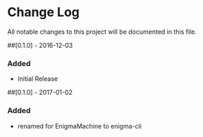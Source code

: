 # Change Log
All notable changes to this project will be documented in this file.

##[0.1.0] - 2016-12-03
### Added
- Initial Release

##[0.1.0] - 2017-01-02
### Added
- renamed for EnigmaMachine to enigma-cli
